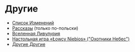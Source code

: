 # Другие

<div class="text-2xl">

- [Список Изменений](/other/changelog)
- [Рассказы](/other/stories) (только по-польски)
- [Вселенная Ливулурия](/other/livuluria)
- [Настольная игра «Łowcy Niebios» ("Охотники Небес")](/other/łowcy-niebios)
- [Другие Другие](/other/other)

</div>